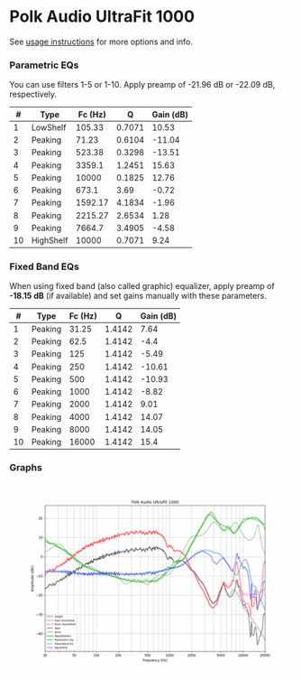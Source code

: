# Polk Audio UltraFit 1000
See [usage instructions](https://github.com/jaakkopasanen/AutoEq#usage) for more options and info.

### Parametric EQs
You can use filters 1-5 or 1-10. Apply preamp of -21.96 dB or -22.09 dB, respectively.

|   # | Type      |   Fc (Hz) |      Q |   Gain (dB) |
|-----|-----------|-----------|--------|-------------|
|   1 | LowShelf  |    105.33 | 0.7071 |       10.53 |
|   2 | Peaking   |     71.23 | 0.6104 |      -11.04 |
|   3 | Peaking   |    523.38 | 0.3298 |      -13.51 |
|   4 | Peaking   |   3359.1  | 1.2451 |       15.63 |
|   5 | Peaking   |  10000    | 0.1825 |       12.76 |
|   6 | Peaking   |    673.1  | 3.69   |       -0.72 |
|   7 | Peaking   |   1592.17 | 4.1834 |       -1.96 |
|   8 | Peaking   |   2215.27 | 2.6534 |        1.28 |
|   9 | Peaking   |   7664.7  | 3.4905 |       -4.58 |
|  10 | HighShelf |  10000    | 0.7071 |        9.24 |

### Fixed Band EQs
When using fixed band (also called graphic) equalizer, apply preamp of **-18.15 dB** (if available) and set gains manually with these parameters.

|   # | Type    |   Fc (Hz) |      Q |   Gain (dB) |
|-----|---------|-----------|--------|-------------|
|   1 | Peaking |     31.25 | 1.4142 |        7.64 |
|   2 | Peaking |     62.5  | 1.4142 |       -4.4  |
|   3 | Peaking |    125    | 1.4142 |       -5.49 |
|   4 | Peaking |    250    | 1.4142 |      -10.61 |
|   5 | Peaking |    500    | 1.4142 |      -10.93 |
|   6 | Peaking |   1000    | 1.4142 |       -8.82 |
|   7 | Peaking |   2000    | 1.4142 |        9.01 |
|   8 | Peaking |   4000    | 1.4142 |       14.07 |
|   9 | Peaking |   8000    | 1.4142 |       14.05 |
|  10 | Peaking |  16000    | 1.4142 |       15.4  |

### Graphs
![](./Polk%20Audio%20UltraFit%201000.png)

